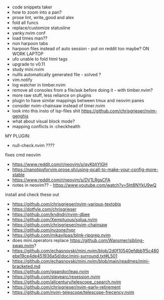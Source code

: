 - code snippets taker
- how to zoom into a pan?
- prose lint, write_good and alex
- fold all funcs
- replace/customize statusline
- yanky.nvim conf
- load times man??
- non harpoon tabs
- harpoon files instead of auto session - put on reddit too maybe?
ON WORK LAPTOP
- ufo unable to fold html tags
- upgrade to v0.11
- study mini.nvim
- nullls automatically generated file - solved ?
- vim.notify
- log watcher in timber.nvim
- remove all consoles from a file/ask before doing it - with timber.nvim?
- more raw stuff, less reliance on plugins
- plugin to have similar mappings between tmux and neovim panes
- consider nvim-chainsaw instead of timer.nvim
- look into this insto of lsp-files shit https://github.com/chrisgrieser/nvim-genghis
- what about visual block mode?
- mapping conflicts in :checkhealth

MY PLUGIN:
- null-check.nvim ????

<!-- articles -->
fixes cmd neovim
- https://www.reddit.com/r/neovim/s/qyKbIjYlGH 
- https://nanotipsforvim.prose.sh/using-pcall-to-make-your-config-more-stable
- https://www.reddit.com/r/neovim/s/DV1LRgsCFA
- notes in neovim?? - https://www.youtube.com/watch?v=5ht8NYkU9wQ

<!-- plugins to install -->

install and check these out
- https://github.com/chrisgrieser/nvim-various-textobjs
- https://dotfyle.com/chrisgrieser
- https://github.com/kndndrj/nvim-dbee
- https://github.com/Xemptuous/sqlua.nvim
- https://github.com/chrisgrieser/nvim-chainsaw
- https://github.com/nvzone/typr
- https://github.com/mikavilpas/blink-ripgrep.nvim
- does mini.operators replace https://github.com/Wansmer/sibling-swap.nvim?
- https://github.com/echasnovski/mini.nvim/blob/2d0f10540efdbb1f5c480ebe19ce4de451936a5d/doc/mini-surround.txt#L501
- https://github.com/echasnovski/mini.nvim/blob/main/readmes/mini-bracketed.md
- https://github.com/ggandor/leap.nvim
- https://github.com/stevearc/resession.nvim
- https://github.com/allcentury/telescope_csearch.nvim
- https://github.com/chrisgrieser/nvim-early-retirement
- https://github.com/nvim-telescope/telescope-frecency.nvim
